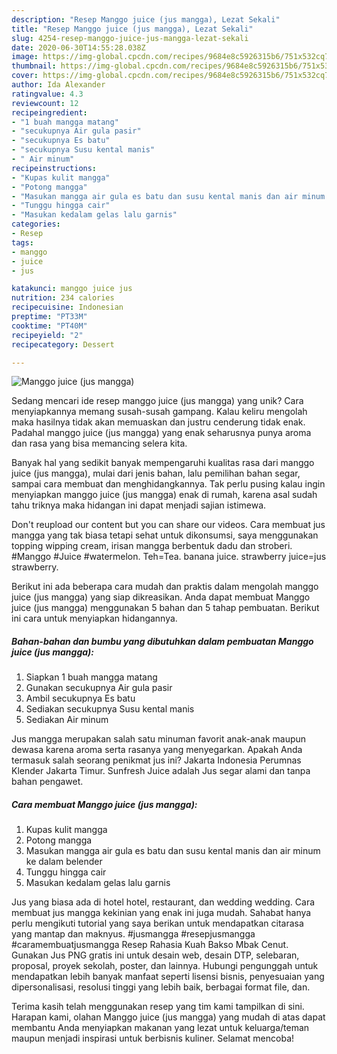 ```yaml
---
description: "Resep Manggo juice (jus mangga), Lezat Sekali"
title: "Resep Manggo juice (jus mangga), Lezat Sekali"
slug: 4254-resep-manggo-juice-jus-mangga-lezat-sekali
date: 2020-06-30T14:55:28.038Z
image: https://img-global.cpcdn.com/recipes/9684e8c5926315b6/751x532cq70/manggo-juice-jus-mangga-foto-resep-utama.jpg
thumbnail: https://img-global.cpcdn.com/recipes/9684e8c5926315b6/751x532cq70/manggo-juice-jus-mangga-foto-resep-utama.jpg
cover: https://img-global.cpcdn.com/recipes/9684e8c5926315b6/751x532cq70/manggo-juice-jus-mangga-foto-resep-utama.jpg
author: Ida Alexander
ratingvalue: 4.3
reviewcount: 12
recipeingredient:
- "1 buah mangga matang"
- "secukupnya Air gula pasir"
- "secukupnya Es batu"
- "secukupnya Susu kental manis"
- " Air minum"
recipeinstructions:
- "Kupas kulit mangga"
- "Potong mangga"
- "Masukan mangga air gula es batu dan susu kental manis dan air minum ke dalam belender"
- "Tunggu hingga cair"
- "Masukan kedalam gelas lalu garnis"
categories:
- Resep
tags:
- manggo
- juice
- jus

katakunci: manggo juice jus 
nutrition: 234 calories
recipecuisine: Indonesian
preptime: "PT33M"
cooktime: "PT40M"
recipeyield: "2"
recipecategory: Dessert

---
```



![Manggo juice (jus mangga)](https://img-global.cpcdn.com/recipes/9684e8c5926315b6/751x532cq70/manggo-juice-jus-mangga-foto-resep-utama.jpg)

Sedang mencari ide resep manggo juice (jus mangga) yang unik? Cara menyiapkannya memang susah-susah gampang. Kalau keliru mengolah maka hasilnya tidak akan memuaskan dan justru cenderung tidak enak. Padahal manggo juice (jus mangga) yang enak seharusnya punya aroma dan rasa yang bisa memancing selera kita.

Banyak hal yang sedikit banyak mempengaruhi kualitas rasa dari manggo juice (jus mangga), mulai dari jenis bahan, lalu pemilihan bahan segar, sampai cara membuat dan menghidangkannya. Tak perlu pusing kalau ingin menyiapkan manggo juice (jus mangga) enak di rumah, karena asal sudah tahu triknya maka hidangan ini dapat menjadi sajian istimewa.

Don&#39;t reupload our content but you can share our videos. Cara membuat jus mangga yang tak biasa tetapi sehat untuk dikonsumsi, saya menggunakan topping wipping cream, irisan mangga berbentuk dadu dan stroberi. #Manggo #Juice #watermelon. Teh=Tea. banana juice. strawberry juice=jus strawberry.


Berikut ini ada beberapa cara mudah dan praktis dalam mengolah manggo juice (jus mangga) yang siap dikreasikan. Anda dapat membuat Manggo juice (jus mangga) menggunakan 5 bahan dan 5 tahap pembuatan. Berikut ini cara untuk menyiapkan hidangannya.

<!--inarticleads1-->

##### Bahan-bahan dan bumbu yang dibutuhkan dalam pembuatan Manggo juice (jus mangga):

1. Siapkan 1 buah mangga matang
1. Gunakan secukupnya Air gula pasir
1. Ambil secukupnya Es batu
1. Sediakan secukupnya Susu kental manis
1. Sediakan  Air minum


Jus mangga merupakan salah satu minuman favorit anak-anak maupun dewasa karena aroma serta rasanya yang menyegarkan. Apakah Anda termasuk salah seorang penikmat jus ini? Jakarta Indonesia Perumnas Klender Jakarta Timur. Sunfresh Juice adalah Jus segar alami dan tanpa bahan pengawet. 

<!--inarticleads2-->

##### Cara membuat Manggo juice (jus mangga):

1. Kupas kulit mangga
1. Potong mangga
1. Masukan mangga air gula es batu dan susu kental manis dan air minum ke dalam belender
1. Tunggu hingga cair
1. Masukan kedalam gelas lalu garnis


Jus yang biasa ada di hotel hotel, restaurant, dan wedding wedding. Cara membuat jus mangga kekinian yang enak ini juga mudah. Sahabat hanya perlu mengikuti tutorial yang saya berikan untuk mendapatkan citarasa yang mantap dan maknyus. #jusmangga #resepjusmangga #caramembuatjusmangga Resep Rahasia Kuah Bakso Mbak Cenut. Gunakan Jus PNG gratis ini untuk desain web, desain DTP, selebaran, proposal, proyek sekolah, poster, dan lainnya. Hubungi pengunggah untuk mendapatkan lebih banyak manfaat seperti lisensi bisnis, penyesuaian yang dipersonalisasi, resolusi tinggi yang lebih baik, berbagai format file, dan. 

Terima kasih telah menggunakan resep yang tim kami tampilkan di sini. Harapan kami, olahan Manggo juice (jus mangga) yang mudah di atas dapat membantu Anda menyiapkan makanan yang lezat untuk keluarga/teman maupun menjadi inspirasi untuk berbisnis kuliner. Selamat mencoba!
